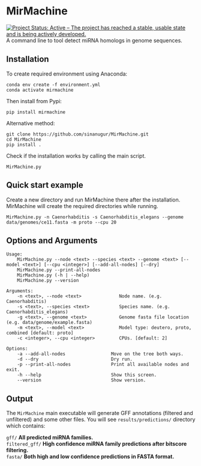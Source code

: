# MirMachine

[![Project Status: Active – The project has reached a stable, usable state and is being actively developed.](http://www.repostatus.org/badges/latest/active.svg)](http://www.repostatus.org/#active)  
A command line to tool detect miRNA homologs in genome sequences.  

Installation
------------
To create required environment using Anaconda:

```
conda env create -f environment.yml
conda activate mirmachine
```

Then install from Pypi:
```
pip install mirmachine
```

Alternative method:
```
git clone https://github.com/sinanugur/MirMachine.git
cd MirMachine
pip install .
```

Check if the installation works by calling the main script.
```
MirMachine.py
```

Quick start example
-------------------
Create a new directory and run MirMachine there after the installation. MirMachine will create the required directories while running.
```
MirMachine.py -n Caenorhabditis -s Caenorhabditis_elegans --genome data/genomes/ce11.fasta -m proto --cpu 20
```

Options and Arguments
---------------------
```
Usage:
    MirMachine.py --node <text> --species <text> --genome <text> [--model <text>] [--cpu <integer>] [--add-all-nodes] [--dry]
    MirMachine.py --print-all-nodes
    MirMachine.py (-h | --help)
    MirMachine.py --version

Arguments:
    -n <text>, --node <text>              Node name. (e.g. Caenorhabditis)
    -s <text>, --species <text>           Species name. (e.g. Caenorhabditis_elegans)
    -g <text>, --genome <text>            Genome fasta file location (e.g. data/genome/example.fasta)
    -m <text>, --model <text>             Model type: deutero, proto, combined [default: proto]
    -c <integer>, --cpu <integer>         CPUs. [default: 2]

Options:
    -a --add-all-nodes                 Move on the tree both ways.
    -d --dry                           Dry run.
    -p --print-all-nodes               Print all available nodes and exit.
    -h --help                          Show this screen.
    --version                          Show version.
```

Output
------
The `MirMachine` main executable will generate GFF annotations (filtered and unfiltered) and some other files.
You will see `results/predictions/` directory which contains:

`gff/` __All predicted miRNA families.__  
`filtered_gff/` __High confidence miRNA family predictions after bitscore filtering.__  
`fasta/` __Both high and low confidence predictions in FASTA format.__  



